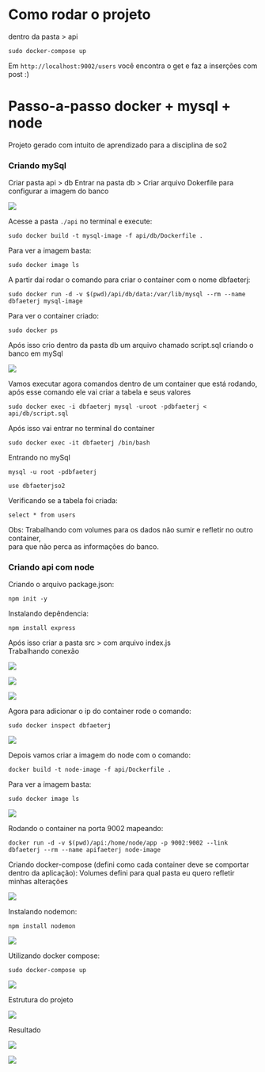 # Como rodar o projeto

dentro da pasta > api

```
sudo docker-compose up
```

Em `http://localhost:9002/users` você encontra o get e faz a inserções com post :)

# Passo-a-passo docker + mysql + node

Projeto gerado com intuito de aprendizado para a disciplina de so2

### Criando mySql
Criar pasta api > db
Entrar na pasta db > Criar arquivo Dokerfile para configurar a imagem do banco

<p aling="center"><image src="image/1dockerfile-mysql.png"></p>

Acesse a pasta `./api` no terminal e execute:
```
sudo docker build -t mysql-image -f api/db/Dockerfile .
```

Para ver a imagem basta:
```
sudo docker image ls
```

A partir daí rodar o comando para criar o container com o nome dbfaeterj:
```
sudo docker run -d -v $(pwd)/api/db/data:/var/lib/mysql --rm --name dbfaeterj mysql-image
```

Para ver o container criado:
```
sudo docker ps 
```

Após isso crio dentro da pasta db um arquivo chamado script.sql criando o banco em mySql

<p aling="center"><image src="image/1db.scriptsql.png"></p>

Vamos executar agora comandos dentro de um container que está rodando, após esse comando ele vai criar a tabela e seus valores
```
sudo docker exec -i dbfaeterj mysql -uroot -pdbfaeterj < api/db/script.sql
```

Após isso vai entrar no terminal do container
```
sudo docker exec -it dbfaeterj /bin/bash
```

Entrando no mySql
```
mysql -u root -pdbfaeterj
```

```
use dbfaeterjso2
```

Verificando se a tabela foi criada:
```
select * from users
```

Obs: Trabalhando com volumes para os dados não sumir e refletir no outro container,</br>
para que não perca as informações do banco.

### Criando api com node

Criando o arquivo package.json:
```
npm init -y
```

Instalando depêndencia:
```
npm install express
```

Após isso criar a pasta src > com arquivo index.js</br>
Trabalhando conexão

<p aling="center"><image src="image/1dockerfile-node.png"></p>
<p aling="center"><image src="image/1api-node-1.png"></p>
<p aling="center"><image src="image/1api-node-2.png"></p>

Agora para adicionar o ip do container rode o comando:
```
sudo docker inspect dbfaeterj
```

<p aling="center"><image src="image/inspect.png"></p>

Depois vamos criar a imagem do node com o comando:
```
docker build -t node-image -f api/Dockerfile .
```

Para ver a imagem basta:
```
sudo docker image ls 
```

<p aling="center"><image src="image/1docker-image.png"></p>

Rodando o container na porta 9002 mapeando:
```
docker run -d -v $(pwd)/api:/home/node/app -p 9002:9002 --link dbfaeterj --rm --name apifaeterj node-image
```

Criando docker-compose (defini como cada container deve se comportar dentro da aplicação):
Volumes defini para qual pasta eu quero refletir minhas alterações

<p aling="center"><image src="image/1compose.png"></p>

Instalando nodemon:
```
npm install nodemon
```
<p aling="center"><image src="image/1nodemon.png"></p>

Utilizando docker compose:
```
sudo docker-compose up
```
<p aling="center"><image src="image/deploy.png"></p>


Estrutura do projeto

<p aling="center"><image src="image/1estrutura.png"></p>


Resultado

<p aling="center"><image src="image/api-get.png"></p>
<p aling="center"><image src="image/api-post.png"></p>